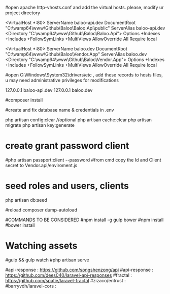 #open apache  http-vhosts.conf and add the virtual hosts. please, modify ur project directory

<VirtualHost *:80>
  ServerName baloo-api.dev
  DocumentRoot "C:\wamp64\www\Github\Baloo\Baloo.Api\public"
  ServerAlias baloo-api.dev
    <Directory  "C:\wamp64\www\Github\Baloo\Baloo.Api">
    Options +Indexes +Includes +FollowSymLinks +MultiViews
    AllowOverride All
    Require local
  </Directory>
</VirtualHost>

<VirtualHost *:80>
  ServerName baloo.dev
  DocumentRoot "C:\wamp64\www\Github\Baloo\Vendor.App"
  ServerAlias baloo.dev
    <Directory  "C:\wamp64\www\Github\Baloo\Vendor.App">
    Options +Indexes +Includes +FollowSymLinks +MultiViews
    AllowOverride All
    Require local
  </Directory>
</VirtualHost>

#open C:\Windows\System32\drivers\etc , add these records to hosts files, u may need administrative privileges for modifications

127.0.0.1 baloo-api.dev
127.0.0.1 baloo.dev

#composer install

#create and fix database name & credentials in .env

php artisan config:clear //optional
php artisan cache:clear
php artisan migrate
php artisan key:generate

# create grant password client
#php artisan passport:client --password
#from cmd copy the Id and Client secret to Vendor.api/enviroment.js

# seed roles and users, clients
php artisan db:seed

#reload
composer dump-autoload


#COMMANDS TO BE CONSIDERED
#npm install -g gulp bower
#npm install
#bower install
# Watching assets
#gulp && gulp watch
#php artisan serve

#api-response : https://github.com/songshenzong/api
#api-response : https://github.com/dees040/laravel-api-responses
#fractal : https://github.com/spatie/laravel-fractal
#zizaco/entrust :
#barryvdh/laravel-cors :
